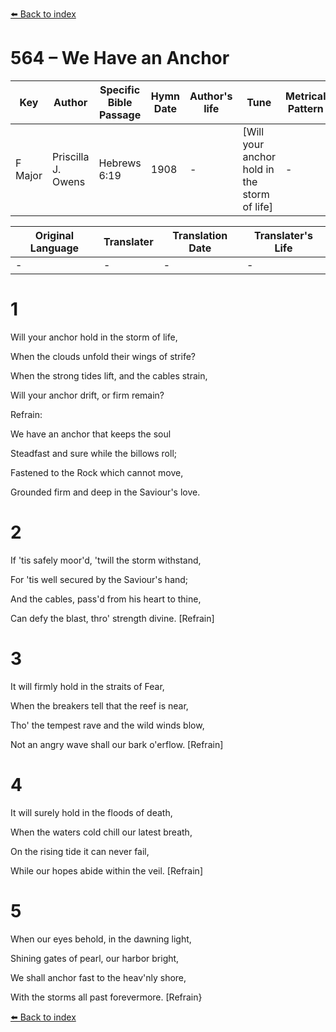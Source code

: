 [⬅️ Back to index](../README.md)

# 564 – We Have an Anchor

Key | Author   | Specific Bible Passage     |Hymn Date |Author's life |Tune |Metrical Pattern   |Composer/Source
-- | --------- | ---------------------------|----------|--------------|-----|-------------------|-------------  
F Major |Priscilla J. Owens |Hebrews 6:19 |1908 |- |[Will your anchor hold in the storm of life] |- |W. J. Kirkpatrick

Original Language | Translater | Translation Date   | Translater's Life  
----------------- | --------- | --------------------|-------------     
\- |- |- |-




# 1

Will your anchor hold in the storm of life,

When the clouds unfold their wings of strife?

When the strong tides lift, and the cables strain,

Will your anchor drift, or firm remain?



Refrain:

We have an anchor that keeps the soul

Steadfast and sure while the billows roll;

Fastened to the Rock which cannot move,

Grounded firm and deep in the Saviour's love.



# 2

If 'tis safely moor'd, 'twill the storm withstand,

For 'tis well secured by the Saviour's hand;

And the cables, pass'd from his heart to thine,

Can defy the blast, thro' strength divine.  [Refrain]



# 3

It will firmly hold in the straits of Fear,

When the breakers tell that the reef is near,

Tho' the tempest rave and the wild winds blow,

Not an angry wave shall our bark o'erflow.  [Refrain]



# 4

It will surely hold in the floods of death,

When the waters cold chill our latest breath,

On the rising tide it can never fail,

While our hopes abide within the veil.  [Refrain]



# 5

When our eyes behold, in the dawning light,

Shining gates of pearl, our harbor bright,

We shall anchor fast to the heav'nly shore,

With the storms all past forevermore.  [Refrain}





[⬅️ Back to index](../README.md)
